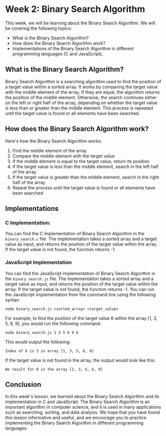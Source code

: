 # Week 2: Binary Search Algorithm
This week, we will be learning about the Binary Search Algorithm. We will be covering the following topics:
- What is the Binary Search Algorithm?
- How does the Binary Search Algorithm work?
- Implementations of the Binary Search Algorithm in different programming languages (C and JavaScript).

## What is the Binary Search Algorithm?
Binary Search Algorithm is a searching algorithm used to find the position of a target value within a sorted
array. It works by comparing the target value with the middle element of the array. If they are equal, the 
algorithm returns the position of the middle element. Otherwise, the search continues either on the left or 
right half of the array, depending on whether the target value is less than or greater than the middle element.
This process is repeated until the target value is found or all elements have been searched.

## How does the Binary Search Algorithm work?
Here's how the Binary Search Algorithm works:
1. Find the middle element of the array
2. Compare the middle element with the target value
3. If the middle element is equal to the target value, return its position
4. If the target value is less than the middle element, search in the left half of the array
5. If the target value is greater than the middle element, search in the right half of the array
6. Repeat the process until the target value is found or all elements have been searched

## Implementations
### C Implementation:
You can find the C implementation of Binary Search Algorithm in the `binary_search.c` file.
The implementation takes a sorted array and a target value as input, and returns the position
of the target value within the array. If the target value is not found, the function returns -1.

### JavaScript Implementation

You can find the JavaScript implementation of Binary Search Algorithm in the `binary_search.js` file.
The implementation takes a sorted array and a target value as input, and returns the position of the 
target value within the array. If the target value is not found, the function returns -1. 
You can run the JavaScript implementation from the command line using the following syntax:

```node binary_search.js <sorted_array> <target_value>```


For example, to find the position of the target value 6 within the array [1, 3, 5, 6, 9], you would run
the following command:

``` node binary_search.js 1 3 5 6 9 6 ```

This would output the following:

``` Index of 6 is 3 in array [1, 3, 5, 6, 9] ```

If the target value is not found in the array, the output would look like this:

``` No result for 8 in the array [1, 3, 5, 6, 9] ```

## Conclusion
In this week's lesson, we learned about the Binary Search Algorithm and its implementation in C and JavaScript. 
The Binary Search Algorithm is an important algorithm in computer science, and it is used in many applications
such as searching, sorting, and data analysis. We hope that you have found this lesson informative and useful, 
and we encourage you to practice implementing the Binary Search Algorithm in different programming languages.




